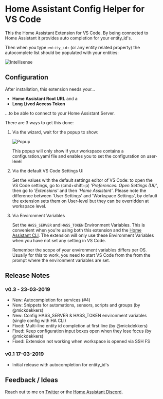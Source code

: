# Home Assistant Config Helper for VS Code

This the Home Assistant Extension for VS Code. By being connected to Home Assistant it provides auto completion for your entity_id's.

Then when you type ```entity_id:``` (or any entity related property) the autocomplete list should be populated with your entities:

![Intellisense](https://raw.githubusercontent.com/keesschollaart81/vscode-home-assistant/master/assets/screenshot.gif)

## Configuration

After installation, this extension needs your... 
- **Home Assistant Root URL** and a 
- **Long Lived Access Token** 

...to be able to connect to your Home Assistant Server. 

There are 3 ways to get this done:

1. Via the wizard, wait for the popup to show:

    ![Popup](https://raw.githubusercontent.com/keesschollaart81/vscode-home-assistant/master/assets/popup.png)

    This popup will only show if your workspace contains a configuration.yaml file and enables you to set the configuration on user-level 

2. Via the default VS Code Settings UI

    Set the values with the default settings editor of VS Code: to open the VS Code settings, go to (cmd+shift+p) *'Preferences: Open Settings (UI)'*, then go to *'Extensions'* and then *'Home Assistant'*. Please note the difference between 'User Settings' and 'Workspace Settings', by default the extension sets them on User-level but they can be overridden at workspace level.

3. Via Environment Variables

    Set the `HASS_SERVER` and `HASS_TOKEN` Environment Variables. This is convenient when you're using both this extension and the [Home Assistant CLI](https://github.com/home-assistant/home-assistant-cli). The extension will only use these Environment Variables when you have not set any setting in VS Code.

    Remember the scope of your environment variables differs per OS. Usually for this to work, you need to start VS Code from the from the prompt where the environment variables are set.

## Release Notes

### v0.3 - 23-03-2019
 
- New: Autocompletion for services (#4)
- New: Snippets for automations, sensors, scripts and groups (by @mickdekkers)  
- New: Config HASS_SERVER & HASS_TOKEN environment variables (single config with HA CLI) 
- Fixed: Multi-line entity id completion at first line (by @mickdekkers) 
- Fixed: Keep configuration input boxes open when they lose focus  (by @mickdekkers) 
- Fixed: Extension not working when workspace is opened via SSH FS 

### v0.1 17-03-2019

 - Initial release with autocompletion for entity_id's

## Feedback / Ideas

Reach out to me on [Twitter](https://twitter.com/keesschollaart) or the [Home Assistant Discord](https://discord.gg/c5DvZ4e).